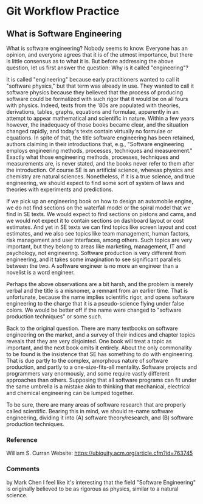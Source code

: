 # Git Workflow Practice
## What is Software Engineering

What is software engineering? Nobody seems to know. Everyone has an opinion, and everyone agrees that it is of the utmost importance, but there is little consensus as to what it is. But before addressing the above question, let us first answer the question: Why is it called "engineering"?

It is called "engineering" because early practitioners wanted to call it "software physics," but that term was already in use. They wanted to call it software physics because they believed that the process of producing software could be formalized with such rigor that it would be on all fours with physics. Indeed, texts from the '80s are populated with theories, derivations, tables, graphs, equations and formulae, apparently in an attempt to appear mathematical and scientific in nature. Within a few years however, the inadequacy of those books became clear, and the situation changed rapidly, and today's texts contain virtually no formulae or equations. In spite of that, the title software engineering has been retained, authors claiming in their introductions that, e.g., "Software engineering employs engineering methods, processes, techniques and measurement." Exactly what those engineering methods, processes, techniques and measurements are, is never stated, and the books never refer to them after the introduction. Of course SE is an artificial science, whereas physics and chemistry are natural sciences. Nonetheless, if it is a true science, and true engineering, we should expect to find some sort of system of laws and theories with experiments and predictions.

If we pick up an engineering book on how to design an automobile engine, we do not find sections on the waterfall model or the spiral model that we find in SE texts. We would expect to find sections on pistons and cams, and we would not expect it to contain sections on dashboard layout or cost estimates. And yet in SE texts we can find topics like screen layout and cost estimates, and we also see topics like team management, human factors, risk management and user interfaces, among others. Such topics are very important, but they belong to areas like marketing, management, IT and psychology, not engineering. Software production is very different from engineering, and it takes some imagination to see significant parallels between the two. A software engineer is no more an engineer than a novelist is a word engineer.

Perhaps the above observations are a bit harsh, and the problem is merely verbal and the title is a misnomer, a remnant from an earlier time. That is unfortunate, because the name implies scientific rigor, and opens software engineering to the charge that it is a pseudo-science flying under false colors. We would be better off if the name were changed to "software production techniques" or some such.

Back to the original question. There are many textbooks on software engineering on the market, and a survey of their indices and chapter topics reveals that they are very disjointed. One book will treat a topic as important, and the next book omits it entirely. About the only commonality to be found is the insistence that SE has something to do with engineering. That is due partly to the complex, amorphous nature of software production, and partly to a one-size-fits-all mentality. Software projects and programmers vary enormously, and some require vastly different approaches than others. Supposing that all software programs can fit under the same umbrella is a mistake akin to thinking that mechanical, electrical and chemical engineering can be lumped together.

To be sure, there are many areas of software research that are properly called scientific. Bearing this in mind, we should re-name software engineering, dividing it into (A) software theory/research, and (B) software production techniques.

### Reference

William S. Curran
Website: https://ubiquity.acm.org/article.cfm?id=763745

### Comments

by Mark Chen
I feel like it's interesting that the field "Software Engineering" is originally believed to be as rigorous as physics, similar to a natural science.
